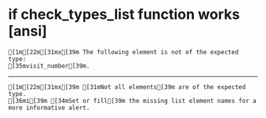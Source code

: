 # if check_types_list function works [ansi]

    [1m[22m[31mx[39m The following element is not of the expected type:
    [35mvisit_number[39m.

---

    [1m[22m[31mx[39m [31mNot all elements[39m are of the expected type.
    [36mi[39m [34mSet or fill[39m the missing list element names for a more informative alert.

